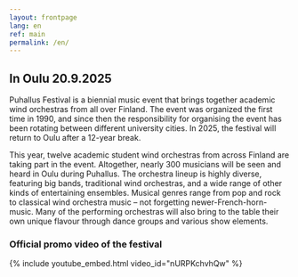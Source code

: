 ```yaml
---
layout: frontpage
lang: en
ref: main
permalink: /en/
---
```

## In Oulu 20.9.2025

Puhallus Festival is a biennial music event that brings together academic wind orchestras from all over Finland. The event was organized the first time in 1990, and since then the responsibility for organising the event has been rotating between different university cities. In 2025, the festival will return to Oulu after a 12-year break.

This year, twelve academic student wind orchestras from across Finland are taking part in the event. Altogether, nearly 300 musicians will be seen and heard in Oulu during Puhallus. The orchestra lineup is highly diverse, featuring big bands, traditional wind orchestras, and a wide range of other kinds of entertaining ensembles. Musical genres range from pop and rock to classical wind orchestra music – not forgetting newer-French-horn-music. Many of the performing orchestras will also bring to the table their own unique flavour through dance groups and various show elements.

### Official promo video of the festival

{% include youtube_embed.html video_id="nURPKchvhQw" %}
